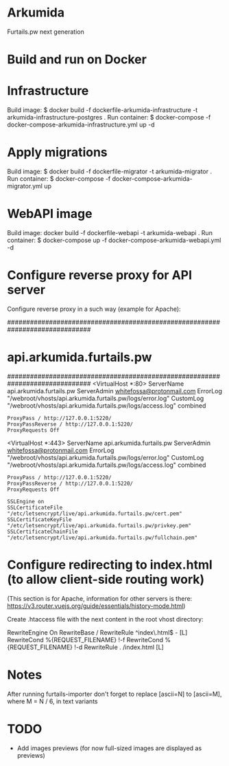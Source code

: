# Arkumida
Furtails.pw next generation

# Build and run on Docker

# Infrastructure

Build image: $ docker build -f dockerfile-arkumida-infrastructure -t arkumida-infrastructure-postgres .
Run container: $ docker-compose -f docker-compose-arkumida-infrastructure.yml up -d

# Apply migrations

Build image: $ docker build -f dockerfile-migrator -t arkumida-migrator .
Run container: $ docker-compose -f docker-compose-arkumida-migrator.yml up

# WebAPI image

Build image: docker build -f dockerfile-webapi -t arkumida-webapi .
Run container: $ docker-compose up -f docker-compose-arkumida-webapi.yml -d

# Configure reverse proxy for API server
Configure reverse proxy in a such way (example for Apache):

##############################################################################
#                           api.arkumida.furtails.pw                         #
##############################################################################
<VirtualHost *:80>
    ServerName api.arkumida.furtails.pw
    ServerAdmin whitefossa@protonmail.com
    ErrorLog "/webroot/vhosts/api.arkumida.furtails.pw/logs/error.log"
    CustomLog "/webroot/vhosts/api.arkumida.furtails.pw/logs/access.log" combined

    ProxyPass / http://127.0.0.1:5220/
    ProxyPassReverse / http://127.0.0.1:5220/
    ProxyRequests Off
</VirtualHost>

<VirtualHost *:443>
    ServerName api.arkumida.furtails.pw
    ServerAdmin whitefossa@protonmail.com
    ErrorLog "/webroot/vhosts/api.arkumida.furtails.pw/logs/error.log"
    CustomLog "/webroot/vhosts/api.arkumida.furtails.pw/logs/access.log" combined

    ProxyPass / http://127.0.0.1:5220/
    ProxyPassReverse / http://127.0.0.1:5220/
    ProxyRequests Off

	SSLEngine on
	SSLCertificateFile "/etc/letsencrypt/live/api.arkumida.furtails.pw/cert.pem"
	SSLCertificateKeyFile "/etc/letsencrypt/live/api.arkumida.furtails.pw/privkey.pem"
	SSLCertificateChainFile "/etc/letsencrypt/live/api.arkumida.furtails.pw/fullchain.pem"
</VirtualHost>

# Configure redirecting to index.html (to allow client-side routing work)

(This section is for Apache, information for other servers is there: https://v3.router.vuejs.org/guide/essentials/history-mode.html)

Create .htaccess file with the next content in the root vhost directory:

<ifModule mod_rewrite.c>
    RewriteEngine On
    RewriteBase /
    RewriteRule ^index\.html$ - [L]
    RewriteCond %{REQUEST_FILENAME} !-f
    RewriteCond %{REQUEST_FILENAME} !-d
    RewriteRule . /index.html [L]
</ifModule>


# Notes
After running furtails-importer don't forget to replace [ascii=N] to [ascii=M], where M = N / 6, in text variants

# TODO
- Add images previews (for now full-sized images are displayed as previews)
